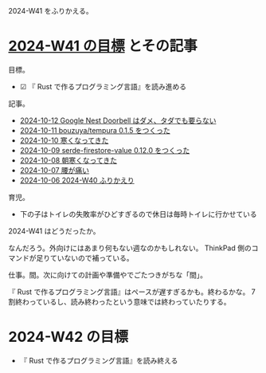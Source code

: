 2024-W41 をふりかえる。

# [2024-W41 の目標][2024-10-06] とその記事

目標。

- ☑ 『 Rust で作るプログラミング言語』を読み進める

記事。

- [2024-10-12 Google Nest Doorbell はダメ、タダでも要らない][2024-10-12]
- [2024-10-11 bouzuya/tempura 0.1.5 をつくった][2024-10-11]
- [2024-10-10 寒くなってきた][2024-10-10]
- [2024-10-09 serde-firestore-value 0.12.0 をつくった][2024-10-09]
- [2024-10-08 朝寒くなってきた][2024-10-08]
- [2024-10-07 腰が痛い][2024-10-07]
- [2024-10-06 2024-W40 ふりかえり][2024-10-06]

育児。

- 下の子はトイレの失敗率がひどすぎるので休日は毎時トイレに行かせている

2024-W41 はどうだったか。

なんだろう。外向けにはあまり何もない週なのかもしれない。 ThinkPad 側のコマンドが足りていないので補っている。

仕事。間。次に向けての計画や準備やでごたつきがちな「間」。

『 Rust で作るプログラミング言語』はペースが遅すぎるかも。終わるかな。 7 割終わっているし、読み終わったという意味では終わっていたりする。

# 2024-W42 の目標

- 『 Rust で作るプログラミング言語』を読み終える

[2024-10-06]: https://blog.bouzuya.net/2024/10/06/
[2024-10-07]: https://blog.bouzuya.net/2024/10/07/
[2024-10-08]: https://blog.bouzuya.net/2024/10/08/
[2024-10-09]: https://blog.bouzuya.net/2024/10/09/
[2024-10-10]: https://blog.bouzuya.net/2024/10/10/
[2024-10-11]: https://blog.bouzuya.net/2024/10/11/
[2024-10-12]: https://blog.bouzuya.net/2024/10/12/
